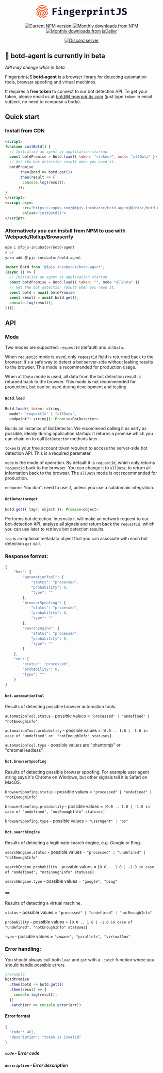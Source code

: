 <p align="center">
  <a href="https://fingerprintjs.com">
    <img src="resources/logo.svg" alt="FingerprintJS" width="312px" />
  </a>
</p>
<p align="center">
  <a href="https://www.npmjs.com/package/@fpjs-incubator/botd-agent">
    <img src="https://img.shields.io/npm/v/@fpjs-incubator/botd-agent.svg" alt="Current NPM version">
  </a>
  <a href="https://www.npmjs.com/package/@fpjs-incubator/botd-agent">
    <img src="https://img.shields.io/npm/dm/@fpjs-incubator/botd-agent.svg" alt="Monthly downloads from NPM">
  </a>
  <a href="https://www.jsdelivr.com/package/npm/@fpjs-incubator/botd-agent">
    <img src="https://img.shields.io/jsdelivr/npm/hm/@fpjs-incubator/botd-agent.svg" alt="Monthly downloads from jsDelivr">
  </a>
</p>
<p align="center">
  <a href="https://discord.gg/P6Ya76HkbF">
    <img src="https://img.shields.io/discord/852099967190433792?style=for-the-badge&label=Discord&logo=Discord&logoColor=white" alt="Discord server">
  </a>
</p>

## 🌱 botd-agent is currently in beta
_API may change while in beta_

FingerprintJS **botd-agent** is a browser library for detecting automation tools, browser spoofing and virtual machines.

It requires a **free token** to connect to our bot detection API.
To get your token, please email us at botd@fingerprintjs.com (just type `token` in email subject, no need to compose a body).

## Quick start

### Install from CDN

```html
<script>
function initBotd() {
  // Initialize an agent at application startup.
  const botdPromise = Botd.load({ token: "<token>", mode: "allData" })
  // Get the bot detection result when you need it.
  botdPromise
      .then(botd => botd.get())
      .then(result => {
        console.log(result);
      });
}
</script>
<script async 
        src="https://unpkg.com/@fpjs-incubator/botd-agent@0/dist/botd.umd.min.js" 
        onload="initBotd()">
</script>
```

### Alternatively you can install from NPM to use with Webpack/Rollup/Browserify

```bash
npm i @fpjs-incubator/botd-agent
# or
yarn add @fpjs-incubator/botd-agent
```

```js
import Botd from '@fpjs-incubator/botd-agent';
(async () => {
  // Initialize an agent at application startup.
  const botdPromise = Botd.load({ token: "", mode "allData" })
  // Get the bot detection result when you need it.
  const botd = await botdPromise
  const result = await botd.get();
  console.log(result);
})();
```

## API

### Mode

Two modes are supported: `requestId` (default) and `allData`.

When `requestId` mode is used, only `requestId` field is returned back to the browser.
It's a safe way to detect a bot server-side without leaking results to the browser.
This mode is recommended for production usage.

When `allData` mode is used, all data from the bot detection result is returned back to the browser. 
This mode is not recommended for production, but can be used during development and testing.

#### `Botd.load`

```js
Botd.load({ token: string, 
  mode?: "requestId" | "allData",
  endpoint?: string}): Promise<BotDetector>
```

Builds an instance of BotDetector. We recommend calling it as early as possible, 
ideally during application startup. It returns a promise which you can chain on to call `BotDetector` methods later.

`token` is your free account token required to access the server-side bot detection API.
This is a required parameter.

`mode` is the mode of operation. By default it is `requestId`, which only returns `requestId` back to the browser.
You can change it to `allData`, to return all information back to the browser. The `allData` mode is not recommended for production.

`endpoint` You don't need to use it, unless you use a subdomain integration. 

#### `BotDetector#get`

```js
botd.get({ tag?: object }): Promise<object>`
```

Performs bot detection. Internally it will make an network request to our bot-detection API,
analyze all signals and return back the `requestId`, which you can use later to retrieve bot detection results.

`tag` is an optional metadata object that you can associate with each bot detection `get` call.


### Response format:

```js
{
    "bot": {
        "automationTool": {
            "status": "processed",
            "probability": 0,
            "type": ""
        },
        "browserSpoofing": {
            "status": "processed",
            "probability": 0,
            "type": ""
        },
        "searchEngine": {
            "status": "processed",
            "probability": 0,
            "type": ""
        }
    },
    "vm": {
        "status": "processed",
        "probability": 0,
        "type": ""
    }
}
```

#### `bot.automationTool`

Results of detecting possible browser automation tools.

`automationTool.status` - possible values = `"processed" | "undefined" | "notEnoughInfo"`

`automationTool.probability` - possible values = `[0.0 .. 1.0 | -1.0 in case of "undefined" or  "notEnoughInfo" statuses]`.

`automationTool.type` - possible values are "phantomjs" or "chromeHeadless".

#### `bot.browserSpoofing`

Results of detecting possible browser spoofing.
For example user agent string says it's Chrome on Windows, but other signals tell it is 
Safari on MacOS.

`browserSpoofing.status` - possible values = `"processed" | "undefined" | "notEnoughInfo"`

`browserSpoofing.probability` - possible values = `[0.0 .. 1.0 | -1.0 in case of "undefined", "notEnoughInfo" statuses]`

`browserSpoofing.type` - possible values = `"userAgent" | "os"`

#### `bot.searchEngine`

Results of detecting a legitimate search engine, e.g. Google or Bing.

`searchEngine.status` - possible values = `"processed" | "undefined" | "notEnoughInfo"`

`searchEngine.probability` - possible values = `[0.0 .. 1.0 | -1.0 in case of "undefined", "notEnoughInfo" statuses]`

`searchEngine.type` - possible values = `"google", "bing"`

#### `vm`

Results of detecting a virtual machine.

`status` - possible values = `"processed" | "undefined" | "notEnoughInfo"`

`probability` - possible values = `[0.0 .. 1.0 | -1.0 in case of "undefined", "notEnoughInfo" statuses]`

`type` - possible values = `"vmware", "parallels", "virtualBox"`

### Error handling:

You should always call both `load` and `get` with a `.catch` function where you should handle possible errors. 

```js
//example
botdPromise
  .then(botd => botd.get())
  .then(result => {
    console.log(result);
  })
  .catch(err => console.error(err))
```

#### Error format

```js
{
  "code": 401,
  "description": "token is invalid"
}
```

##### `code` - Error code

##### `description` - Error description
